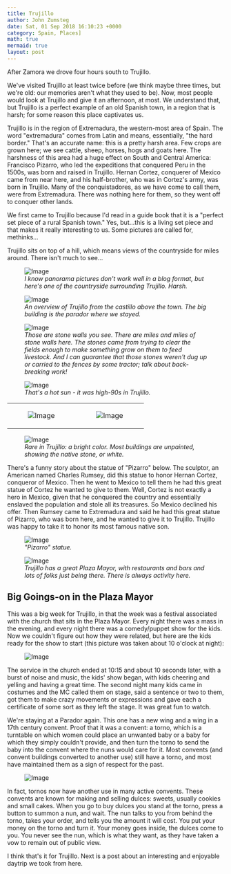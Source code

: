 ```yaml
---
title: Trujillo
author: John Zumsteg
date: Sat, 01 Sep 2018 16:10:23 +0000
category: Spain, Places]
math: true
mermaid: true
layout: post
---
```

After Zamora we drove four hours south to Trujillo.

We've visited Trujillo at least twice before (we think maybe three times, but we're old: our memories aren't what they used to be). Now, most people would look at Trujillo and give it an afternoon, at most. We understand that, but Trujillo is a perfect example of an old Spanish town, in a region that is harsh; for some reason this place captivates us.

Trujillo is in the region of Extremadura, the western-most area of Spain. The word "extremadura" comes from Latin and means, essentially, "the hard border." That's an accurate name: this is a pretty harsh area. Few crops are grown here; we see cattle, sheep, horses, hogs and goats here. The harshness of this area had a huge effect on South and Central America: Francisco Pizarro, who led the expeditions that conquered Peru in the 1500s, was born and raised in Trujillo. Hernan Cortez, conquerer of Mexico came from near here, and his half-brother, who was in Cortez's army, was born in Trujillo. Many of the conquistadores, as we have come to call them, were from Extremadura. There was nothing here for them, so they went off to conquer other lands.

We first came to Trujillo because I'd read in a guide book that it is a "perfect set piece of a rural Spanish town." Yes, but...this is a living set piece and that makes it really interesting to us. Some pictures are called for, methinks...

Trujillo sits on top of a hill, which means views of the countryside for miles around. There isn't much to see...

<figure>
	<img src="{{"/assets/images/2018/08/DSC04796.jpg" | prepend: site.baseurl | prepend: site.url }}" alt="Image" />
	<figcaption><em>I know panorama pictures don't work well in a blog format, but here's one of the countryside surrounding Trujillo. Harsh.</em></figcaption>
</figure>



<figure>
	<img src="{{"/assets/images/2018/08/DSC04794.jpg" | prepend: site.baseurl | prepend: site.url }}" alt="Image" />
	<figcaption><em>An overview of Trujillo from the castillo above the town. The big building is the parador where we stayed.</em></figcaption>
</figure>



<figure>
	<img src="{{"/assets/images/2018/08/DSC04838.jpg" | prepend: site.baseurl | prepend: site.url }}" alt="Image" />
	<figcaption><em>Those are stone walls you see. There are miles and miles of stone walls here. The stones came from trying to clear the fields enough to make something grow on them to feed livestock. And I can guarantee that those stones weren't dug up or carried to the fences by some tractor; talk about back-breaking work!</em></figcaption>
</figure>



<figure>
	<img src="{{"/assets/images/2018/08/DSC04811.jpg" | prepend: site.baseurl | prepend: site.url }}" alt="Image" />
	<figcaption><em>That's a hot sun - it was high-90s in Trujillo.</em></figcaption>
</figure>


<table>
<tbody>
<tr>
<td><figure>
	<img src="{{"/assets/images/2018/08/DSC04806.jpg" | prepend: site.baseurl | prepend: site.url }}" alt="Image" />
	<figcaption></figcaption>
</figure>

</td>
<td><figure>
	<img src="{{"/assets/images/2018/08/DSC04820.jpg" | prepend: site.baseurl | prepend: site.url }}" alt="Image" />
	<figcaption></figcaption>
</figure>

</td>
</tr>
</tbody>
</table>
<figure>
	<img src="{{"/assets/images/2018/08/DSC04821.jpg" | prepend: site.baseurl | prepend: site.url }}" alt="Image" />
	<figcaption><em>Rare in Trujillo: a bright color. Most buildings are unpainted, showing the native stone, or white.</em></figcaption>
</figure>



There's a funny story about the statue of "Pizarro" below. The sculptor, an American named Charles Rumsey, did this statue to honor Hernan Cortez, conqueror of Mexico. Then he went to Mexico to tell them he had this great statue of Cortez he wanted to give to them. Well, Cortez is not exactly a hero in Mexico, given that he conquered the country and essentially enslaved the population and stole all its treasures. So Mexico declined his offer. Then Rumsey came to Extremadura and said he had this great statue of Pizarro, who was born here, and he wanted to give it to Trujillo. Trujillo was happy to take it to honor its most famous native son.

<figure>
	<img src="{{"/assets/images/2018/08/DSC04910.jpg" | prepend: site.baseurl | prepend: site.url }}" alt="Image" />
	<figcaption><em>"Pizarro" statue.</em></figcaption>
</figure>



<figure>
	<img src="{{"/assets/images/2018/08/DSC04855.jpg" | prepend: site.baseurl | prepend: site.url }}" alt="Image" />
	<figcaption><em>Trujillo has a great Plaza Mayor, with restaurants and bars and lots of folks just being there. There is always activity here.</em></figcaption>
</figure>


<h2>Big Goings-on in the Plaza Mayor</h2>
This was a big week for Trujillo, in that the week was a festival associated with the church that sits in the Plaza Mayor. Every night there was a mass in the evening, and every night there was a comedy/puppet show for the kids. Now we couldn't figure out how they were related, but here are the kids ready for the show to start (this picture was taken about 10 o'clock at night):

<figure>
	<img src="{{"/assets/images/2018/09/DSC04778.jpg" | prepend: site.baseurl | prepend: site.url }}" alt="Image" />
	<figcaption></figcaption>
</figure>


The service in the church ended at 10:15 and about 10 seconds later, with a burst of noise and music, the kids' show began, with kids cheering and yelling and having a great time. The second night many kids came in costumes and the MC called them on stage, said a sentence or two to them, got them to make crazy movements or expressions and gave each a certificate of some sort as they left the stage. It was great fun to watch.

We're staying at a Parador again. This one has a new wing and a wing in a 17th century convent. Proof that it was a convent: a torno, which is a turntable on which women could place an unwanted baby or a baby for which they simply couldn't provide, and then turn the torno to send the baby into the convent where the nuns would care for it. Most convents (and convent buildings converted to another use) still have a torno, and most have maintained them as a sign of respect for the past.

<figure>
	<img src="{{"/assets/images/2018/08/DSC04918.jpg" | prepend: site.baseurl | prepend: site.url }}" alt="Image" />
	<figcaption></figcaption>
</figure>



In fact, tornos now have another use in many active convents. These convents are known for making and selling dulces: sweets, usually cookies and small cakes. When you go to buy dulces you stand at the torno, press a button to summon a nun, and wait. The nun talks to you from behind the torno, takes your order, and tells you the amount it will cost. You put your money on the torno and turn it. Your money goes inside, the dulces come to you. You never see the nun, which is what they want, as they have taken a vow to remain out of public view.

I think that's it for Trujillo. Next is a post about an interesting and enjoyable daytrip we took from here.
